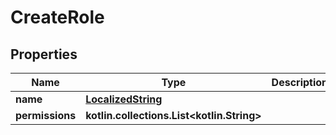 
# CreateRole

## Properties
Name | Type | Description | Notes
------------ | ------------- | ------------- | -------------
**name** | [**LocalizedString**](LocalizedString.md) |  | 
**permissions** | **kotlin.collections.List&lt;kotlin.String&gt;** |  | 



